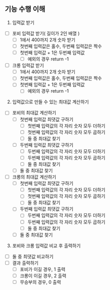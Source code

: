 ## 기능 수행 이해
1. 입력값 받기
-[ ] 포비 입력값 받기( 길이가 2인 배열 )
  - [ ] 1에서 400까지 2개 숫자 받기
  - [ ] 첫번째 입력값은 홀수, 두번째 입력값은 짝수
  - [ ] 첫번째 입력값 + 1은 두번째 입력값
    - [ ] 예외의 경우 return -1
-[ ] 크롱 입력값 받기
  - [ ] 1에서 400까지 2개 숫자 받기
  - [ ] 첫번째 입력값은 홀수, 두번째 입력값은 짝수
  - [ ] 첫번째 입력값 + 1은 두번째 입력값
    - [ ] 예외의 경우 return -1
2. 입력값으로 만들 수 있는 최대값 계산하기
- [ ] 포비의 최대값 계산하기
  - [ ] 첫번째 입력값 최댓값 구하기
    - [ ] 첫번째 입력값의 각 자리 숫자 모두 더하기
    - [ ] 첫번째 입력값의 각 자리 숫자 모두 곱하기
    - [ ] 둘 중 최대값 찾기
  - [ ] 두번째 입력값 최댓값 구하기
      - [ ] 두번째 입력값의 각 자리 숫자 모두 더하기
      - [ ] 두번째 입력값의 각 자리 숫자 모두 곱하기
      - [ ] 둘 중 최대값 찾기
  - [ ] 둘 중 최대값 찾기
- [ ] 크롱의 최대값 계산하기
  - [ ] 첫번째 입력값 최댓값 구하기
      - [ ] 첫번째 입력값의 각 자리 숫자 모두 더하기
      - [ ] 첫번째 입력값의 각 자리 숫자 모두 곱하기
      - [ ] 둘 중 최대값 찾기
  - [ ] 두번째 입력값 최댓값 구하기
      - [ ] 두번째 입력값의 각 자리 숫자 모두 더하기
      - [ ] 두번째 입력값의 각 자리 숫자 모두 곱하기
      - [ ] 둘 중 최대값 찾기
  - [ ] 둘 중 최대값 찾기
3. 포비와 크롱 입력값 비교 후 출력하기
- [ ] 둘 중 최댓값 비교하기
- [ ] 결과 출력하기
  - [ ] 포비가 이길 경우, 1 출력
  - [ ] 크롱이 이길 경우, 2 출력
  - [ ] 무승부의 경우, 0 출력